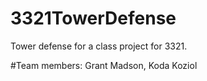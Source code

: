 # 3321TowerDefense
Tower defense for a class project for 3321.

#Team members:
Grant Madson,
Koda Koziol
